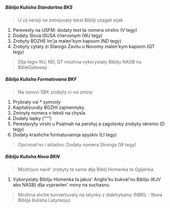 ##### Biblija Kulisha Standartna BKS

> U cij versiji ne zminjuvaty tekst Bibliji vzagali nijak

1. Perevesty na USFM: dodaty text ta nomera virshiv (V tegy)
2. Dodaty Slova ISUSA chervonym (WJ tegy)
3. Zrobyty BOZHE Im'ja malen'kym kapsom (ND tegy)
4. Zrobyty cytaty zi Starogo Zavitu u Novomy malen'kym kapsom (QT tegy)

> Dlja tegiv WJ, ND, QT mozhna vykorystaty Bibliju NASB na BibleGateway

##### Biblija Kulisha Formatovana BKF

> Na osnovi SBK zrobyty ci vsi zminy

1. Prybraty vsi \* symvoly
2. Kapitalizuvaty BOZHI zajmennyky
3. Zminyty nomera v teksti na chysla
4. Dodaty lapky (“‘’”)
5. Perestavyty virshi u Psalmah na pershyj a zagolovky zrobyty okremo (D tegy)
6. Dodaty krashche formatuvannja spyskiv (LI tegy)

> Opcional'no i skladno: Dodaty nomera Stronga (W tegy)

##### Biblija Kulisha Nova BKN

> Mozhlyvo navit' zrobyty te same dlja Biblij Homenka ta Ogijenka

1. Vykorystaty Bibliju Homenka ta jakus' Anglis'ku bukval'nu Bibliju (KJV abo NASB) dlja vypravlen' movy na suchasnu

> Mozhna shche konvertuvaty na latynky z diaktrykamy (NBKL - Nova Biblija Kulisha Latynkoju)
